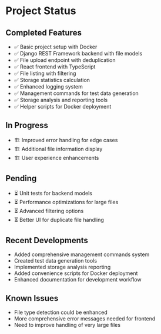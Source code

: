 # Project Status

## Completed Features
- ✅ Basic project setup with Docker
- ✅ Django REST Framework backend with file models
- ✅ File upload endpoint with deduplication
- ✅ React frontend with TypeScript
- ✅ File listing with filtering
- ✅ Storage statistics calculation
- ✅ Enhanced logging system
- ✅ Management commands for test data generation
- ✅ Storage analysis and reporting tools
- ✅ Helper scripts for Docker deployment

## In Progress
- 🏗️ Improved error handling for edge cases
- 🏗️ Additional file information display
- 🏗️ User experience enhancements

## Pending
- ⏳ Unit tests for backend models
- ⏳ Performance optimizations for large files
- ⏳ Advanced filtering options
- ⏳ Better UI for duplicate file handling

## Recent Developments
- Added comprehensive management commands system
- Created test data generation tools
- Implemented storage analysis reporting
- Added convenience scripts for Docker deployment
- Enhanced documentation for development workflow

## Known Issues
- File type detection could be enhanced
- More comprehensive error messages needed for frontend
- Need to improve handling of very large files 